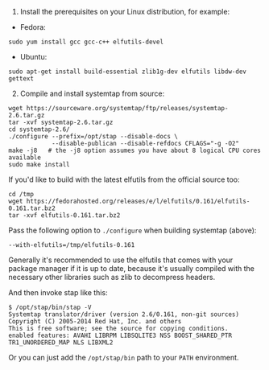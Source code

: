 <!---
    @title         Build Systemtap
    @creator       Yichun Zhang
    @created       2014-03-04 22:18 GMT
    @modifier      YichunZhang
    @modified      2015-01-27 06:32 GMT
    @changes       20
--->

1. Install the prerequisites on your Linux distribution, for example:
* Fedora:

```
sudo yum install gcc gcc-c++ elfutils-devel
```

* Ubuntu:

```
sudo apt-get install build-essential zlib1g-dev elfutils libdw-dev gettext
```

2. Compile and install systemtap from source:

```
wget https://sourceware.org/systemtap/ftp/releases/systemtap-2.6.tar.gz
tar -xvf systemtap-2.6.tar.gz
cd systemtap-2.6/
./configure --prefix=/opt/stap --disable-docs \
            --disable-publican --disable-refdocs CFLAGS="-g -O2"
make -j8   # the -j8 option assumes you have about 8 logical CPU cores available
sudo make install
```


If you'd like to build with the latest elfutils from the official source too:

```
cd /tmp
wget https://fedorahosted.org/releases/e/l/elfutils/0.161/elfutils-0.161.tar.bz2
tar -xvf elfutils-0.161.tar.bz2
```


Pass the following option to `./configure` when building systemtap (above):

```
--with-elfutils=/tmp/elfutils-0.161
```

Generally it's recommended to use the elfutils that comes with your package manager if it is up to date, because it's usually compiled with the necessary other libraries such as zlib to decompress headers.

And then invoke stap like this:

```
$ /opt/stap/bin/stap -V
Systemtap translator/driver (version 2.6/0.161, non-git sources)
Copyright (C) 2005-2014 Red Hat, Inc. and others
This is free software; see the source for copying conditions.
enabled features: AVAHI LIBRPM LIBSQLITE3 NSS BOOST_SHARED_PTR TR1_UNORDERED_MAP NLS LIBXML2
```

Or you can just add the `/opt/stap/bin` path to your `PATH` environment.
